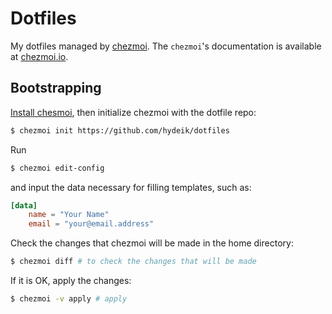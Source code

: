 # Dotfiles

My dotfiles managed by [chezmoi](https://github.com/twpayne/chezmoi).
The `chezmoi`'s documentation is available at [chezmoi.io](https://www.chezmoi.io).

## Bootstrapping

[Install chesmoi](https://www.chezmoi.io/quick-start/), then initialize chezmoi
with the dotfile repo:

```sh
$ chezmoi init https://github.com/hydeik/dotfiles
```

Run

```sh
$ chezmoi edit-config
```

and input the data necessary for filling templates, such as:

```toml
[data]
    name = "Your Name"
    email = "your@email.address"
```

Check the changes that chezmoi will be made in the home directory:

```sh
$ chezmoi diff # to check the changes that will be made
```

If it is OK, apply the changes:

```sh
$ chezmoi -v apply # apply
```
